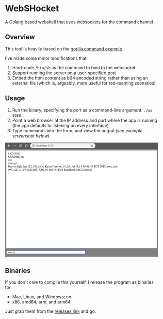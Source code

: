 # WebSHocket

A Golang based webshell that uses websockets for the command channel

## Overview

This tool is heavily based on the [gorilla command example](https://github.com/gorilla/websocket/tree/master/examples/command).

I've made some minor modifications that: 

1. Hard-code `/bin/sh` as the command to bind to the websocket
2. Support running the server on a user-specified port
3. Embed the html content as b64 encoded string rather than using an external file (which is, arguably, more useful for red-teaming scenarios)

## Usage

1. Run the binary, specifying the port as a command-line argument: `./ws 8080`
2. Point a web browser at the IP address and port where the app is running (the app defaults to listening on every interface)
3. Type commands into the form, and view the output *(see example screenshot below)*

![screenshot of the web page](doc/img/screenshot.png?raw=true "a handy screenshot")


## Binaries

If you don't care to compile this yourself, I release the program as binaries for 

* Mac, Linux, and Windows; on 
* x86, amd64, arm, and arm64. 

Just grab them from the [releases link](https://github.com/rossja/webshocket/releases) and go.
